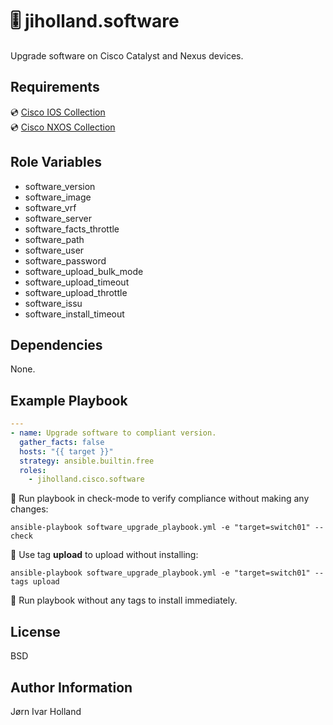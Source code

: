 🎚️ jiholland.software
=====================

Upgrade software on Cisco Catalyst and Nexus devices.<br>

Requirements
------------

💿 [Cisco IOS Collection](https://galaxy.ansible.com/ui/repo/published/cisco/ios)<br>
💿 [Cisco NXOS Collection](https://galaxy.ansible.com/ui/repo/published/cisco/nxos)<br>

Role Variables
--------------

- software_version
- software_image
- software_vrf
- software_server
- software_facts_throttle
- software_path
- software_user
- software_password
- software_upload_bulk_mode
- software_upload_timeout
- software_upload_throttle
- software_issu
- software_install_timeout

Dependencies
------------

None.

Example Playbook
----------------
```yaml
---
- name: Upgrade software to compliant version.
  gather_facts: false
  hosts: "{{ target }}"
  strategy: ansible.builtin.free
  roles:
    - jiholland.cisco.software
```
🧪 Run playbook in check-mode to verify compliance without making any changes:

    ansible-playbook software_upgrade_playbook.yml -e "target=switch01" --check

🌱 Use tag **upload** to upload without installing:

    ansible-playbook software_upgrade_playbook.yml -e "target=switch01" --tags upload

💯 Run playbook without any tags to install immediately.


License
-------

BSD

Author Information
------------------

Jørn Ivar Holland
